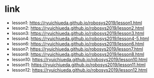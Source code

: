 # link

* lesson1: https://ryuichiueda.github.io/robosys2019/lesson1.html
* lesson2: https://ryuichiueda.github.io/robosys2019/lesson2.html
* lesson3: https://ryuichiueda.github.io/robosys2019/lesson3.html
* lesson4: https://ryuichiueda.github.io/robosys2019/lesson4-5.html
* lesson6: https://ryuichiueda.github.io/robosys2019/lesson6.html
* lesson7: https://ryuichiueda.github.io/robosys2019/lesson7.html
* lesson9: https://ryuichiueda.github.io/robosys2019/lesson8.html
* lesson10: https://ryuichiueda.github.io/robosys2019/lesson10.html
* lesson11: https://ryuichiueda.github.io/robosys2019/lesson11.html
* lesson12: https://ryuichiueda.github.io/robosys2019/lesson12.html

